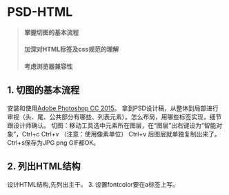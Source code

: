 # PSD-HTML
> #### 掌握切图的基本流程
> #### 加深对HTML标签及css规范的理解
> #### 考虑浏览器兼容性

## 1. 切图的基本流程
安装和使用[Adobe Photoshop CC 2015](http://jingyan.baidu.com/article/0320e2c1ca4c091b87507ba7.html)。
拿到PSD设计稿，从整体到局部进行审视（头、尾、公共部分有哪些、列表元素）。怎么布局，用哪些标签实现，细节跟设计师确认。
切图：移动工具选中元素所在图层，在“图层”出右键设为“智能对象”，Ctrl+c Ctrl+v （注意：使用像素单位） Ctrl+v 后图层就单独复制出来了。Ctrl+s保存为JPG png GIF都OK。

## 2. 列出HTML结构
设计HTML结构,先列出主干。
3. 设置fontcolor要在a标签上写。